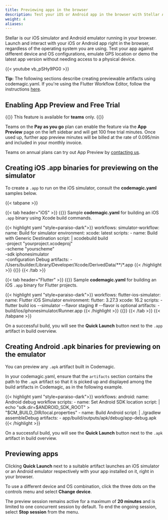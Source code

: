 ```yaml
---
title: Previewing apps in the browser
description: Test your iOS or Android app in the browser with Stellar App Preview
weight: 4
aliases:
---
```


Stellar is our iOS simulator and Android emulator running in your browser. Launch and interact with your iOS or Android app right in the browser, regardless of the operating system you are using. Test your app against different device and OS configurations, emulate GPS location or demo the latest app version without needing access to a physical device. 

{{< youtube vb_pSHy9PG0 >}}

**Tip:** The following sections describe creating previewable artifacts using codemagic.yaml. If you're using the Flutter Workflow Editor, follow the instructions [here](../flutter-testing/app-preview).

## Enabling App Preview and Free Trial

{{<notebox>}}
This feature is available for **teams** only. 
{{</notebox>}}

Teams on the **Pay as you go** plan can enable the feature via the **App Preview** page on the left sidebar and will get 100 free trial minutes. Once used up, further app preview minutes will be billed at the rate of 0.095/min and included in your monthly invoice.

Teams on annual plans can try out App Preview by [contacting us](https://codemagic.io/contact/).

## Creating iOS .app binaries for previewing on the simulator

To create a `.app` to run on the iOS simulator, consult the **codemagic.yaml** samples below.

{{< tabpane >}}

{{< tab header="iOS" >}}
{{<markdown>}}
Sample **codemagic.yaml** for building an iOS `.app` binary using Xcode build commands.

{{< highlight yaml "style=paraiso-dark">}}
workflows:
  simulator-workflow:
    name: Build for simulator
    environment:
      xcode: latest
    scripts:
      - name: Build with Generic Destination
        script: |
          xcodebuild build \
            -project "yourproject.xcodeproj" \
            -scheme "yourscheme" \
            -sdk iphonesimulator \
            -configuration Debug
    artifacts:
      - /Users/builder/Library/Developer/Xcode/DerivedData/**/*.app
{{< /highlight >}}
{{</markdown>}}
{{< /tab >}}

{{< tab header="Flutter" >}}
{{<markdown>}}
Sample **codemagic.yaml** for building an iOS `.app` binary for Flutter projects.

{{< highlight yaml "style=paraiso-dark">}}
workflows:
  flutter-ios-simulator:
    name: Flutter iOS Simulator
    environment:
      flutter: 3.27.3
      xcode: 16.2
    scripts:
      - flutter build ios --simulator --flavor staging  # --flavor is optional
    artifacts:
      - build/ios/iphonesimulator/Runner.app
{{< /highlight >}}
{{</markdown>}}
{{< /tab >}}
{{< /tabpane >}}

On a successful build, you will see the **Quick Launch** button next to the `.app` artifact in build overview.

## Creating Android .apk binaries for previewing on the emulator

You can preview any `.apk` artifact built in Codemagic. 

In your codemagic.yaml, ensure that the `artifacts` section contains the path to the `.apk` artifact so that it is picked up and displayed among the build artifacts in Codemagic, as in the following example.

{{< highlight yaml "style=paraiso-dark">}}
workflows:
  android:
    name: Android debug workflow
    scripts:
      - name: Set Android SDK location
        script: |
          echo "sdk.dir=$ANDROID_SDK_ROOT" > "$CM_BUILD_DIR/local.properties"
      - name: Build Android
        script: |
          ./gradlew assembleDebug
    artifacts:
      - app/build/outputs/apk/debug/app-debug.apk
{{< /highlight >}}

On a successful build, you will see the **Quick Launch** button next to the `.apk` artifact in build overview.


## Previewing apps 

Clicking **Quick Launch** next to a suitable artifact launches an iOS simulator or an Android emulator respectively with your app installed on it, right in your browser. 

To use a different device and OS combination, click the three dots on the controls menu and select **Change device**.

The preview session remains active for a maximum of **20 minutes** and is limited to one concurrent session by default. To end the ongoing session, select **Stop session** from the menu.
